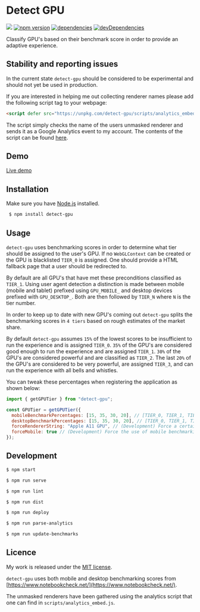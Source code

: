 # Detect GPU

![](http://img.badgesize.io/TimvanScherpenzeel/detect-gpu/master/dist/detect-gpu.min.js.svg?compression=gzip&maxAge=60)
[![npm version](https://badge.fury.io/js/detect-gpu.svg)](https://badge.fury.io/js/detect-gpu)
[![dependencies](https://david-dm.org/timvanscherpenzeel/detect-gpu.svg)](https://david-dm.org/timvanscherpenzeel/detect-gpu)
[![devDependencies](https://david-dm.org/timvanscherpenzeel/detect-gpu/dev-status.svg)](https://david-dm.org/timvanscherpenzeel/detect-gpu#info=devDependencies)

Classify GPU's based on their benchmark score in order to provide an adaptive experience.

## Stability and reporting issues

In the current state `detect-gpu` should be considered to be experimental and should not yet be used in production.

If you are interested in helping me out collecting renderer names please add the following script tag to your webpage:

```html
<script defer src="https://unpkg.com/detect-gpu/scripts/analytics_embed.js"></script>
```

The script simply checks the name of the users unmasked renderer and sends it as a Google Analytics event to my account. The contents of the script can be found [here](https://github.com/TimvanScherpenzeel/detect-gpu/blob/master/scripts/analytics_embed.js).

## Demo

[Live demo](https://timvanscherpenzeel.github.io/detect-gpu/)

## Installation

Make sure you have [Node.js](http://nodejs.org/) installed.

```sh
 $ npm install detect-gpu
```

## Usage

`detect-gpu` uses benchmarking scores in order to determine what tier should be assigned to the user's GPU. If no `WebGLContext` can be created or the GPU is blacklisted `TIER_0` is assigned. One should provide a HTML fallback page that a user should be redirected to.

By default are all GPU's that have met these preconditions classified as `TIER_1`. Using user agent detection a distinction is made between mobile (mobile and tablet) prefixed using `GPU_MOBILE_` and desktop devices prefixed with `GPU_DESKTOP_`. Both are then followed by `TIER_N` where `N` is the tier number.

In order to keep up to date with new GPU's coming out `detect-gpu` splits the benchmarking scores in `4 tiers` based on rough estimates of the market share.

By default `detect-gpu` assumes `15%` of the lowest scores to be insufficient to run the experience and is assigned `TIER_0`. `35%` of the GPU's are considered good enough to run the experience and are assigned `TIER_1`. `30%` of the GPU's are considered powerful and are classified as `TIER_2`. The last `20%` of the GPU's are considered to be very powerful, are assigned `TIER_3`, and can run the experience with all bells and whistles.

You can tweak these percentages when registering the application as shown below:

```js
import { getGPUTier } from "detect-gpu";

const GPUTier = getGPUTier({
  mobileBenchmarkPercentages: [15, 35, 30, 20], // [TIER_0, TIER_1, TIER_2, TIER_3]
  desktopBenchmarkPercentages: [15, 35, 30, 20], // [TIER_0, TIER_1, TIER_2, TIER_3]
  forceRendererString: "Apple A11 GPU", // (Development) Force a certain renderer string
  forceMobile: true // (Development) Force the use of mobile benchmarking scores
});
```

## Development

```sh
$ npm start

$ npm run serve

$ npm run lint

$ npm run dist

$ npm run deploy

$ npm run parse-analytics

$ npm run update-benchmarks
```

## Licence

My work is released under the [MIT license](https://raw.githubusercontent.com/TimvanScherpenzeel/detect-gpu/master/LICENSE).

`detect-gpu` uses both mobile and desktop benchmarking scores from [https://www.notebookcheck.net/](https://www.notebookcheck.net/).

The unmasked renderers have been gathered using the analytics script that one can find in `scripts/analytics_embed.js`.
